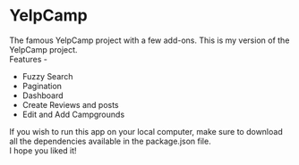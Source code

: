 # YelpCamp
The famous YelpCamp project with a few add-ons.
This is my version of the YelpCamp project.\
Features - 
  - Fuzzy Search
  - Pagination
  - Dashboard
  - Create Reviews and posts
  - Edit and Add Campgrounds


If you wish to run this app on your local computer, make sure to download all the dependencies available in the package.json file.\
I hope you liked it!
